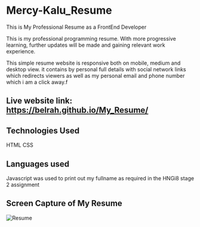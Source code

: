 # Mercy-Kalu_Resume
This is My Professional Resume as a FrontEnd Developer

This is my professional programming resume. With more progressive learning, further updates will be made and gaining relevant work experience. 

This simple resume website is responsive both on mobile, medium and desktop view. it contains by personal full details with social network links which redirects viewers as well as my personal email and phone number which i am a click away.f

## Live website link: https://belrah.github.io/My_Resume/ 

## Technologies Used
HTML
CSS

## Languages used
Javascript was used to print out my fullname as required in the HNGi8 stage 2 assignment

## Screen Capture of My Resume

![Resume](C:\Users\Mercy\Desktop\My_Resume\assets\img\Resume_Capture.png)